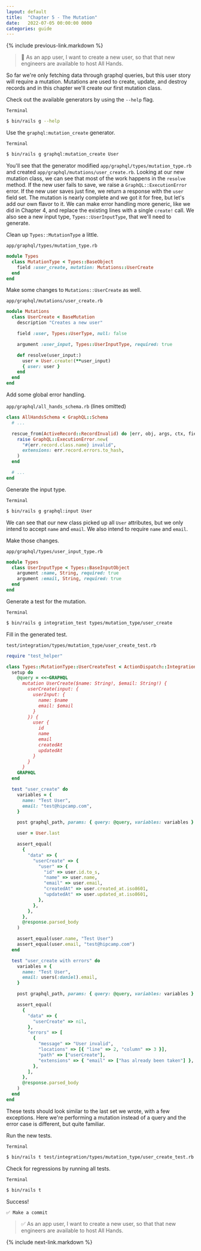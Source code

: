 ```yaml
---
layout: default
title:  "Chapter 5 - The Mutation"
date:   2022-07-05 00:00:00 0000
categories: guide
---
```


{% include previous-link.markdown %}

> 📝 As an app user, I want to create a new user, so that that new engineers are available to host All Hands.

So far we're only fetching data through graphql queries, but this user story will require a mutation. Mutations are used to create, update, and destroy records and in this chapter we'll create our first mutation class.

Check out the available generators by using the `--help` flag.

`Terminal`

```bash
$ bin/rails g --help
```

Use the `graphql:mutation_create` generator.

`Terminal`

```bash
$ bin/rails g graphql:mutation_create User
```

You'll see that the generator modified `app/graphql/types/mutation_type.rb` and created `app/graphql/mutations/user_create.rb`. Looking at our new mutation class, we can see that most of the work happens in the `resolve` method. If the new user fails to save, we raise a `GraphQL::ExecutionError` error. If the new user saves just fine, we return a response with the `user` field set. The mutation is nearly complete and we got it for free, but let's add our own flavor to it. We can make error handling more generic, like we did in Chapter 4, and replace the existing lines with a single `create!` call. We also see a new input type, `Types::UserInputType`, that we'll need to generate.

Clean up `Types::MutationType` a little.

`app/graphql/types/mutation_type.rb`

```ruby
module Types
  class MutationType < Types::BaseObject
    field :user_create, mutation: Mutations::UserCreate
  end
end
```

Make some changes to `Mutations::UserCreate` as well.

`app/graphql/mutations/user_create.rb`

```ruby
module Mutations
  class UserCreate < BaseMutation
    description "Creates a new user"

    field :user, Types::UserType, null: false

    argument :user_input, Types::UserInputType, required: true

    def resolve(user_input:)
      user = User.create!(**user_input)
      { user: user }
    end
  end
end
```

Add some global error handling.

`app/graphql/all_hands_schema.rb` (lines omitted)

```ruby
class AllHandsSchema < GraphQL::Schema
  # ...

  rescue_from(ActiveRecord::RecordInvalid) do |err, obj, args, ctx, field|
    raise GraphQL::ExecutionError.new(
      "#{err.record.class.name} invalid",
      extensions: err.record.errors.to_hash,
    )
  end

  # ...
end
```

Generate the input type.

`Terminal`

```bash
$ bin/rails g graphql:input User
```

We can see that our new class picked up all `User` attributes, but we only intend to accept `name` and `email`. We also intend to require `name` and `email`.

Make those changes.

`app/graphql/types/user_input_type.rb`

```ruby
module Types
  class UserInputType < Types::BaseInputObject
    argument :name, String, required: true
    argument :email, String, required: true
  end
end
```

Generate a test for the mutation.

`Terminal`

```bash
$ bin/rails g integration_test types/mutation_type/user_create
```

Fill in the generated test.

`test/integration/types/mutation_type/user_create_test.rb`

```ruby
require "test_helper"

class Types::MutationType::UserCreateTest < ActionDispatch::IntegrationTest
  setup do
    @query = <<~GRAPHQL
      mutation UserCreate($name: String!, $email: String!) {
        userCreate(input: {
          userInput: {
            name: $name
            email: $email
          }
        }) {
          user {
            id
            name
            email
            createdAt
            updatedAt
          }
        }
      }
    GRAPHQL
  end

  test "user_create" do
    variables = {
      name: "Test User",
      email: "test@hipcamp.com",
    }

    post graphql_path, params: { query: @query, variables: variables }

    user = User.last

    assert_equal(
      {
        "data" => {
          "userCreate" => {
            "user" => {
              "id" => user.id.to_s,
              "name" => user.name,
              "email" => user.email,
              "createdAt" => user.created_at.iso8601,
              "updatedAt" => user.updated_at.iso8601,
            },
          },
        },
      },
      @response.parsed_body
    )

    assert_equal(user.name, "Test User")
    assert_equal(user.email, "test@hipcamp.com")
  end

  test "user_create with errors" do
    variables = {
      name: "Test User",
      email: users(:daniel).email,
    }

    post graphql_path, params: { query: @query, variables: variables }

    assert_equal(
      {
        "data" => {
          "userCreate" => nil,
        },
        "errors" => [
          {
            "message" => "User invalid",
            "locations" => [{ "line" => 2, "column" => 3 }],
            "path" => ["userCreate"],
            "extensions" => { "email" => ["has already been taken"] },
          },
        ],
      },
      @response.parsed_body
    )
  end
end
```

These tests should look similar to the last set we wrote, with a few exceptions. Here we're performing a mutation instead of a query and the error case is different, but quite familiar.

Run the new tests.

`Terminal`

```bash
$ bin/rails t test/integration/types/mutation_type/user_create_test.rb
```

Check for regressions by running all tests.

`Terminal`

```bash
$ bin/rails t
```

Success!

```
✅ Make a commit
```

> ✅ As an app user, I want to create a new user, so that that new engineers are available to host All Hands.

{% include next-link.markdown %}
